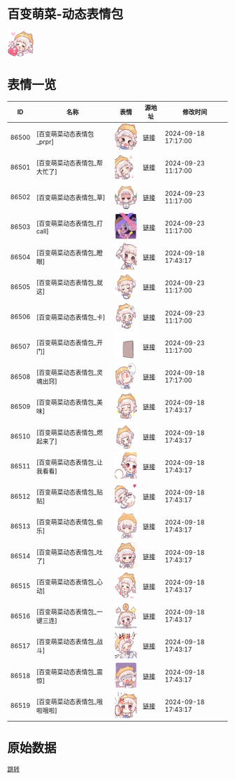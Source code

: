 # 百变萌菜-动态表情包

<img src="./cover.png" height="60" alt="cover" />

# 表情一览

|ID|名称|表情|源地址|修改时间|
|----|----|----|----|----|
|86500|[百变萌菜动态表情包_prpr]|<img src="./pic/086500_%5B百变萌菜动态表情包_prpr%5D.gif" height="60" alt="prpr"/>|[链接](https://i0.hdslb.com/bfs/emote/57c75e1e632df695d6da16f56851e48ac3c00ebc.gif)|2024-09-18 17:17:00|
|86501|[百变萌菜动态表情包_帮大忙了]|<img src="./pic/086501_%5B百变萌菜动态表情包_帮大忙了%5D.gif" height="60" alt="帮大忙了"/>|[链接](https://i0.hdslb.com/bfs/emote/05a399e8dfba79508e1665d72ff8a936effdb008.gif)|2024-09-23 11:17:00|
|86502|[百变萌菜动态表情包_草]|<img src="./pic/086502_%5B百变萌菜动态表情包_草%5D.gif" height="60" alt="草"/>|[链接](https://i0.hdslb.com/bfs/emote/551480c52706f9d8f7bf53ac99341648ec5d627d.gif)|2024-09-23 11:17:00|
|86503|[百变萌菜动态表情包_打call]|<img src="./pic/086503_%5B百变萌菜动态表情包_打call%5D.gif" height="60" alt="打call"/>|[链接](https://i0.hdslb.com/bfs/emote/286dd7b04dca00478fb9a27e5d85e1a665d32573.gif)|2024-09-23 11:17:00|
|86504|[百变萌菜动态表情包_瞪眼]|<img src="./pic/086504_%5B百变萌菜动态表情包_瞪眼%5D.gif" height="60" alt="瞪眼"/>|[链接](https://i0.hdslb.com/bfs/emote/775c625e755e8f10c306e28922561870d1b6ce5d.gif)|2024-09-18 17:43:17|
|86505|[百变萌菜动态表情包_就这]|<img src="./pic/086505_%5B百变萌菜动态表情包_就这%5D.gif" height="60" alt="就这"/>|[链接](https://i0.hdslb.com/bfs/emote/d6e5fcc4b7b68a2779b354667d57fd8384ca3920.gif)|2024-09-23 11:17:00|
|86506|[百变萌菜动态表情包_卡]|<img src="./pic/086506_%5B百变萌菜动态表情包_卡%5D.gif" height="60" alt="卡"/>|[链接](https://i0.hdslb.com/bfs/emote/d7336160a04b9924ac14928298936ca24be1241a.gif)|2024-09-23 11:17:00|
|86507|[百变萌菜动态表情包_开门]|<img src="./pic/086507_%5B百变萌菜动态表情包_开门%5D.gif" height="60" alt="开门"/>|[链接](https://i0.hdslb.com/bfs/emote/118f6bb64738a3d107d9320cfc43d096057e0b88.gif)|2024-09-23 11:17:00|
|86508|[百变萌菜动态表情包_灵魂出窍]|<img src="./pic/086508_%5B百变萌菜动态表情包_灵魂出窍%5D.gif" height="60" alt="灵魂出窍"/>|[链接](https://i0.hdslb.com/bfs/emote/5310325ddec6989cbbcd3b136c858e6785be7f06.gif)|2024-09-18 17:17:00|
|86509|[百变萌菜动态表情包_美味]|<img src="./pic/086509_%5B百变萌菜动态表情包_美味%5D.gif" height="60" alt="美味"/>|[链接](https://i0.hdslb.com/bfs/emote/8886fe389758a418d5ea3fb1ae740ef6d077e945.gif)|2024-09-18 17:43:17|
|86510|[百变萌菜动态表情包_燃起来了]|<img src="./pic/086510_%5B百变萌菜动态表情包_燃起来了%5D.gif" height="60" alt="燃起来了"/>|[链接](https://i0.hdslb.com/bfs/emote/d3acfd657dc7a68da473620a6c7132ab6a50dd96.gif)|2024-09-18 17:43:17|
|86511|[百变萌菜动态表情包_让我看看]|<img src="./pic/086511_%5B百变萌菜动态表情包_让我看看%5D.gif" height="60" alt="让我看看"/>|[链接](https://i0.hdslb.com/bfs/emote/d3eb234ced153a3d29257838ffbde96374da4a62.gif)|2024-09-18 17:43:17|
|86512|[百变萌菜动态表情包_贴贴]|<img src="./pic/086512_%5B百变萌菜动态表情包_贴贴%5D.gif" height="60" alt="贴贴"/>|[链接](https://i0.hdslb.com/bfs/emote/692848d83c15a535d5aaf6794c94b8a4835f2223.gif)|2024-09-18 17:43:17|
|86513|[百变萌菜动态表情包_偷乐]|<img src="./pic/086513_%5B百变萌菜动态表情包_偷乐%5D.gif" height="60" alt="偷乐"/>|[链接](https://i0.hdslb.com/bfs/emote/e3878c7a3a9f8fbc12cfc4381fd10b0d0c726c09.gif)|2024-09-18 17:43:17|
|86514|[百变萌菜动态表情包_吐了]|<img src="./pic/086514_%5B百变萌菜动态表情包_吐了%5D.gif" height="60" alt="吐了"/>|[链接](https://i0.hdslb.com/bfs/emote/96b992954fa300d53042b5bc6fe36731a6b83af2.gif)|2024-09-18 17:43:17|
|86515|[百变萌菜动态表情包_心动]|<img src="./pic/086515_%5B百变萌菜动态表情包_心动%5D.gif" height="60" alt="心动"/>|[链接](https://i0.hdslb.com/bfs/emote/414a78a36e9b527e9aa5072613280e0cf38a14b6.gif)|2024-09-18 17:43:17|
|86516|[百变萌菜动态表情包_一键三连]|<img src="./pic/086516_%5B百变萌菜动态表情包_一键三连%5D.gif" height="60" alt="一键三连"/>|[链接](https://i0.hdslb.com/bfs/emote/bd445ace5747433f2759c8569f3340b5b5401550.gif)|2024-09-18 17:43:17|
|86517|[百变萌菜动态表情包_战斗]|<img src="./pic/086517_%5B百变萌菜动态表情包_战斗%5D.gif" height="60" alt="战斗"/>|[链接](https://i0.hdslb.com/bfs/emote/b1f3fe2e576a57a523ee3ee32eeb150df93a2f6a.gif)|2024-09-18 17:43:17|
|86518|[百变萌菜动态表情包_震惊]|<img src="./pic/086518_%5B百变萌菜动态表情包_震惊%5D.gif" height="60" alt="震惊"/>|[链接](https://i0.hdslb.com/bfs/emote/dab5199327f7343d256b50f154c9e40bbe46cd8c.gif)|2024-09-18 17:43:17|
|86519|[百变萌菜动态表情包_哦啦哦啦]|<img src="./pic/086519_%5B百变萌菜动态表情包_哦啦哦啦%5D.gif" height="60" alt="哦啦哦啦"/>|[链接](https://i0.hdslb.com/bfs/emote/53fe5b0a6db2b9c41540497cf7bbf0bf74f4f7ab.gif)|2024-09-18 17:43:17|

# 原始数据

[跳转](./raw.json)

